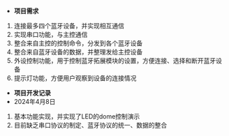 * **项目需求**
1. 连接最多四个蓝牙设备，并实现相互通信
2. 实现串口功能，与主控通信
3. 整合来自主控的控制命令，分发到各个蓝牙设备
4. 整合来自蓝牙设备的数据，并整理发给主控设备
5. 外设控制功能，用于控制蓝牙拓展模块的设置，方便连接、选择和断开蓝牙设备
6. 提示灯功能，方便用户观察到设备的连接情况


* **项目开发记录**
* 2024年4月8日
1. 基本功能实现，并实现了LED的dome控制演示
2. 目前缺乏串口协议的制定、蓝牙协议的统一、数据的整合
